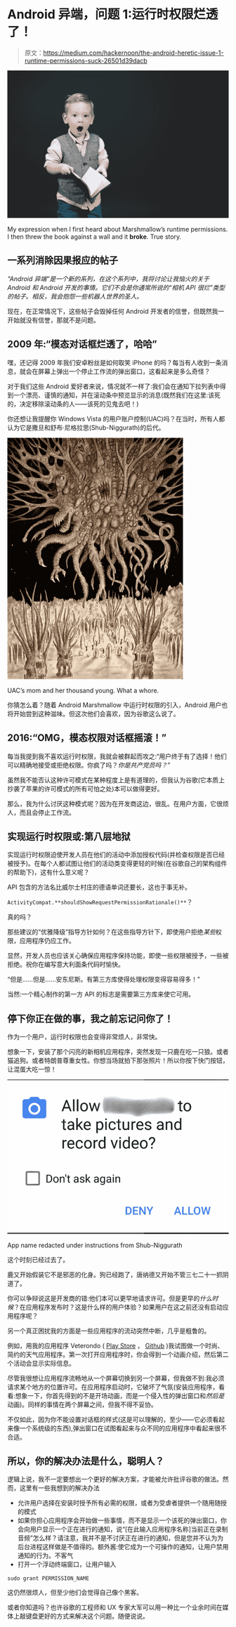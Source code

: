 # Android 异端，问题 1:运行时权限烂透了！

> 原文：<https://medium.com/hackernoon/the-android-heretic-issue-1-runtime-permissions-suck-26501d39dacb>

![](img/3419608aa2810e3c197e90e02db9b65d.png)

My expression when I first heard about Marshmallow’s runtime permissions. I then threw the book against a wall and it **broke**. True story.

## 一系列消除因果报应的帖子

*“Android 异端”是一个新的系列，在这个系列中，我将讨论让我恼火的关于 Android 和 Android 开发的事情。它们不会是你通常所说的“相机 API 很烂”类型的帖子。相反，我会抱怨一些机器人世界的圣人。*

现在，在正常情况下，这些帖子会毁掉任何 Android 开发者的信誉，但既然我一开始就没有信誉，那就不是问题。

## 2009 年:“模态对话框烂透了，哈哈”

嘿，还记得 2009 年我们安卓粉丝是如何取笑 iPhone 的吗？每当有人收到一条消息，就会在屏幕上弹出一个停止工作流的弹出窗口，这看起来是多么奇怪？

对于我们这些 Android 爱好者来说，情况就不一样了:我们会在通知下拉列表中得到一个漂亮、谨慎的通知，并在滚动条中预览显示的消息(既然我们在这里:该死的，决定移除滚动条的人——该死的见鬼去吧！)

你还想让我提醒你 Windows Vista 的用户账户控制(UAC)吗？在当时，所有人都认为它是撒旦和舒布·尼格拉思(Shub-Niggurath)的后代。

![](img/7669098574777c3c27a70353360c8f59.png)

UAC’s mom and her thousand young. What a whore.

你猜怎么着？随着 Android Marshmallow 中运行时权限的引入，Android 用户也将开始尝到这种滋味。但这次他们会喜欢，因为谷歌这么说了。

## 2016:“OMG，模态权限对话框摇滚！”

每当我提到我不喜欢运行时权限，我就会被群起而攻之:“用户终于有了选择！他们可以精确地接受或拒绝权限。你疯了吗？*你是共产党员吗？”*

虽然我不能否认这种许可模式在某种程度上是有道理的，但我认为谷歌(它本质上抄袭了苹果的许可模式的所有可怕之处)本可以做得更好。

那么，我为什么讨厌这种模式呢？因为在开发商这边，很乱。在用户方面，它很烦人，而且会停止工作流。

## 实现运行时权限或:第八层地狱

实现运行时权限迫使开发人员在他们的活动中添加授权代码(并检查权限是否已经被授予)。在每个人都试图让他们的活动类变得更轻的时候(在谷歌自己的架构组件的帮助下)，这有什么意义呢？

API 包含的方法名比威尔士村庄的德语单词还要长，这也于事无补。

`ActivityCompat.**shouldShowRequestPermissionRationale()**`？

真的吗？

那些建议的“优雅降级”指导方针如何？在这些指导方针下，即使用户拒绝*某些*权限，应用程序仍应工作。

显然，开发人员也应该关心确保应用程序保持功能，即使一些权限被授予，一些被拒绝。祝你在编写意大利面条代码时愉快。

“但是……但是……安东尼斯。有第三方库使得处理权限变得容易得多！”

当然:一个精心制作的第一方 API 的标志是需要第三方库来使它可用。

## 停下你正在做的事，我之前忘记问你了！

作为一个用户，运行时权限也会变得非常烦人，非常快。

想象一下，安装了那个闪亮的新相机应用程序，突然发现一只鹿在吃一只狼。或者猫追狗。或者特朗普尊重女性。你想当场就拍下那张照片！所以你按下快门按钮，让混蛋大吃一惊！

![](img/df47aec1cd0e95dc677dcef5cdd37860.png)

App name redacted under instructions from Shub-Niggurath

这个时刻已经过去了。

鹿又开始假装它不是邪恶的化身。狗已经跑了，唐纳德又开始不管三七二十一抓阴道了。

你可以争辩说这是开发商的错:他们本可以更早地请求许可。但是更早的*什么时候*？在应用程序发布时？这是什么样的用户体验？如果用户在这之前还没有启动应用程序呢？

另一个真正困扰我的方面是一些应用程序的流动突然中断，几乎是粗鲁的。

例如，用我的应用程序 Veterondo ( [Play Store](https://play.google.com/store/apps/details?id=com.saladdressing.veterondo) ， [Github](https://github.com/Antonis427/veterondo) )我试图做一个时尚、简约的天气应用程序。第一次打开应用程序时，你会得到一个动画介绍，然后第二个活动会显示实际信息。

尽管我很想让应用程序流畅地从一个屏幕切换到另一个屏幕，但我做不到:我必须请求某个地方的位置许可。在应用程序启动时，它破坏了气氛(安装应用程序，看看:想象一下，你首先得到的不是开场动画，而是一个侵入性的弹出窗口和*然后是*动画)。同样的事情在两个屏幕之间，但我不得不妥协。

不仅如此，因为你不能设置对话框的样式(这是可以理解的，至少——它必须看起来像一个系统级的东西),弹出窗口在试图看起来与众不同的应用程序中看起来很不合适。

## 所以，你的解决办法是什么，聪明人？

逻辑上说，我不一定要想出一个更好的解决方案，才能被允许批评谷歌的做法。然而，这里有一些我想到的解决办法

*   允许用户选择在安装时授予所有必需的权限，或者为受虐者提供一个随用随授的模式
*   如果你担心应用程序会开始做一些事情，而不是显示一个该死的弹出窗口，你会向用户显示一个正在进行的通知，说“[在此输入应用程序名称]当前正在录制音频”怎么样？请注意，我并不是不讨厌正在进行的通知，但是您并不认为为后台进程这样做是不值得的。额外酱:使它成为一个可操作的通知，让用户禁用通知的行为。不客气
*   打开一个浮动终端窗口，让用户输入

```
sudo grant PERMISSION_NAME
```

这仍然很烦人，但至少他们会觉得自己像个黑客。

或者你知道吗？也许谷歌的工程师和 UX 专家大军可以用一种比一个业余时间在媒体上敲键盘更好的方式来解决这个问题。随便说说。